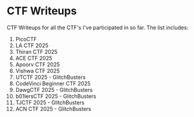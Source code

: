 # CTF Writeups
CTF Writeups for all the CTF's I've participated in so far. The list includes:
1. PicoCTF
2. LA CTF 2025
3. Thiran CTF 2025
4. ACE CTF 2025
5. Apoorv CTF 2025
6. Vishwa CTF 2025
7. UTCTF 2025 - GlitchBusters
8. CodeVinci Beginner CTF 2025
9. DawgCTF 2025 - GlitchBusters
10. b01lersCTF 2025 - GlitchBusters
11. TJCTF 2025 - GlitchBusters
12. ACN CTF 2025 - GlitchBusters
    

